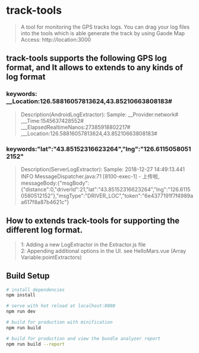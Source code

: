 # track-tools

> A tool for monitoring the GPS tracks logs. You can drag your log files into the tools which is able generate the 
> track by using Gaode Map  
> Access: http://location:3000

## track-tools supports the following GPS log format, and It allows to extends to any kinds of  log format
### keywords: __Location:126.58816057813624,43.85210663808183#
> Description(AndroidLogExtractor): Sample: __Provider:network# ,__Time:1545637428552# ,__ElapsedRealtimeNanos:27385918802217# ,__Location:126.58816057813624,43.85210663808183#
### keywords:"lat":"43.85152316623264","lng":"126.61150580512152"
>  Description(ServerLogExtractor): Sample: 2018-12-27 14:49:13.441 INFO MessageDispatcher.java:71 [8100-exec-1] - 上传啦, messageBody:{"msgBody":{"distance":0,"driverId":21,"lat":"43.85152316623264","lng":"126.61150580512152"},"msgType":"DRIVER_LOC","token":"6e4377191f7f4989aa617f8a87b4621c"}

## How to extends track-tools for supporting the different log format.
> 1: Adding a new LogExtractor in the Extractor.js file <br/>
> 2: Appending additional options in the UI. see HelloMars.vue (Array Variable:pointExtractors)

## Build Setup

``` bash
# install dependencies
npm install

# serve with hot reload at localhost:8080
npm run dev

# build for production with minification
npm run build

# build for production and view the bundle analyzer report
npm run build --report
```

